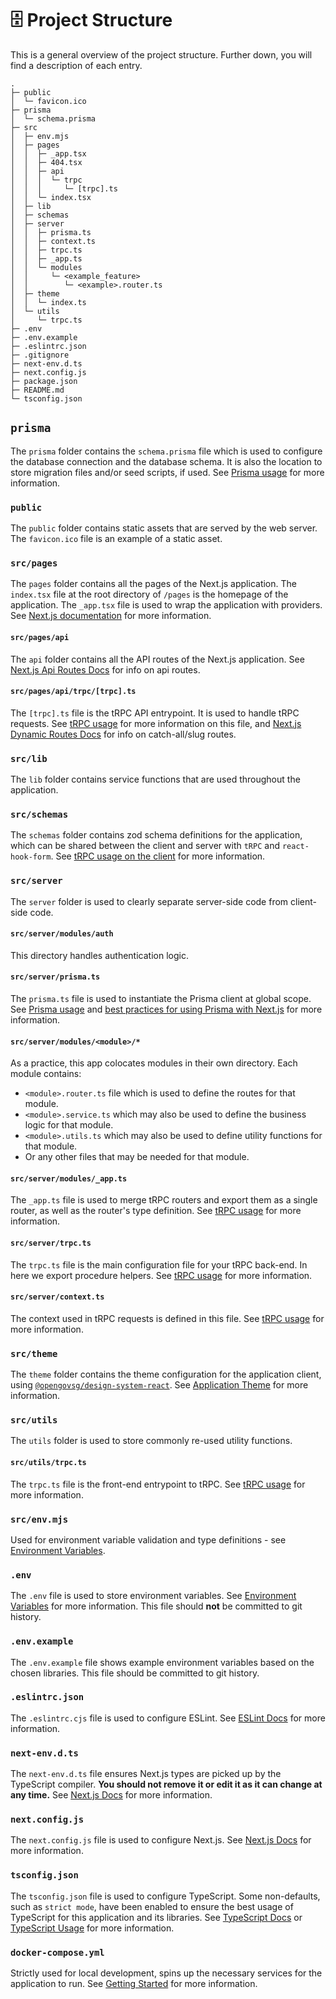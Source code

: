 # 🗄️ Project Structure

This is a general overview of the project structure. Further down, you will find a description of each entry.

```
.
├─ public
│  └─ favicon.ico
├─ prisma
│  └─ schema.prisma
├─ src
│  ├─ env.mjs
│  ├─ pages
│  │  ├─ _app.tsx
│  │  ├─ 404.tsx
│  │  ├─ api
│  │  │  └─ trpc
│  │  │     └─ [trpc].ts
│  │  └─ index.tsx
│  ├─ lib
│  ├─ schemas
│  ├─ server
│  │  ├─ prisma.ts
│  │  ├─ context.ts
│  │  ├─ trpc.ts
│  │  ├─ _app.ts
│  │  └─ modules
│  │     └─ <example_feature>
│  │        └─ <example>.router.ts
│  ├─ theme
│  │  └─ index.ts
│  └─ utils
│     └─ trpc.ts
├─ .env
├─ .env.example
├─ .eslintrc.json
├─ .gitignore
├─ next-env.d.ts
├─ next.config.js
├─ package.json
├─ README.md
└─ tsconfig.json
```

## `prisma`

The `prisma` folder contains the `schema.prisma` file which is used to configure the database connection and the database schema. It is also the location to store migration files and/or seed scripts, if used. See [Prisma usage](usage/prisma.md) for more information.

### `public`

The `public` folder contains static assets that are served by the web server. The `favicon.ico` file is an example of a static asset.

### `src/pages`

The `pages` folder contains all the pages of the Next.js application. The `index.tsx` file at the root directory of `/pages` is the homepage of the application. The `_app.tsx` file is used to wrap the application with providers. See [Next.js documentation](https://nextjs.org/docs/basic-features/pages) for more information.

#### `src/pages/api`

The `api` folder contains all the API routes of the Next.js application. See [Next.js Api Routes Docs](https://nextjs.org/docs/api-routes/introduction) for info on api routes.

#### `src/pages/api/trpc/[trpc].ts`

The `[trpc].ts` file is the tRPC API entrypoint. It is used to handle tRPC requests. See [tRPC usage](usage/trpc.md#-srcpagesapitrpctrpcts) for more information on this file, and [Next.js Dynamic Routes Docs](https://nextjs.org/docs/routing/dynamic-routes) for info on catch-all/slug routes.

### `src/lib`

The `lib` folder contains service functions that are used throughout the application.

### `src/schemas`

The `schemas` folder contains zod schema definitions for the application, which can be shared between the client and server with `tRPC` and `react-hook-form`. See [tRPC usage on the client](usage/trpc.md#on-the-client) for more information.

### `src/server`

The `server` folder is used to clearly separate server-side code from client-side code.

#### `src/server/modules/auth`

This directory handles authentication logic.

#### `src/server/prisma.ts`

The `prisma.ts` file is used to instantiate the Prisma client at global scope. See [Prisma usage](usage/prisma.md#prisma-client) and [best practices for using Prisma with Next.js](https://www.prisma.io/docs/guides/database/troubleshooting-orm/help-articles/nextjs-prisma-client-dev-practices) for more information.

#### `src/server/modules/<module>/*`

As a practice, this app colocates modules in their own directory. Each module contains:

- `<module>.router.ts` file which is used to define the routes for that module.
- `<module>.service.ts` which may also be used to define the business logic for that module.
- `<module>.utils.ts` which may also be used to define utility functions for that module.
- Or any other files that may be needed for that module.

#### `src/server/modules/_app.ts`

The `_app.ts` file is used to merge tRPC routers and export them as a single router, as well as the router's type definition. See [tRPC usage](usage/trpc.md#-srcservermodules_appts) for more information.

#### `src/server/trpc.ts`

The `trpc.ts` file is the main configuration file for your tRPC back-end. In here we export procedure helpers. See [tRPC usage](usage/trpc.md#-srcservertrpcts) for more information.

#### `src/server/context.ts`

The context used in tRPC requests is defined in this file. See [tRPC usage](usage/trpc.md#-srcservercontextts) for more information.
### `src/theme`

The `theme` folder contains the theme configuration for the application client, using [`@opengovsg/design-system-react`](https://www.npmjs.com/package/@opengovsg/design-system-react). See [Application Theme](usage/application-theme.md) for more information.

### `src/utils`

The `utils` folder is used to store commonly re-used utility functions.

#### `src/utils/trpc.ts`

The `trpc.ts` file is the front-end entrypoint to tRPC. See [tRPC usage](usage/trpc.md#-srcutilstrpcts) for more information.

### `src/env.mjs`

Used for environment variable validation and type definitions - see [Environment Variables](usage/env-variables.md).

### `.env`

The `.env` file is used to store environment variables. See [Environment Variables](usage/env-variables.md) for more information. This file should **not** be committed to git history.

### `.env.example`

The `.env.example` file shows example environment variables based on the chosen libraries. This file should be committed to git history.

### `.eslintrc.json`

The `.eslintrc.cjs` file is used to configure ESLint. See [ESLint Docs](https://eslint.org/docs/latest/user-guide/configuring/configuration-files) for more information.

### `next-env.d.ts`

The `next-env.d.ts` file ensures Next.js types are picked up by the TypeScript compiler. **You should not remove it or edit it as it can change at any time.** See [Next.js Docs](https://nextjs.org/docs/basic-features/typescript#existing-projects) for more information.

### `next.config.js`

The `next.config.js` file is used to configure Next.js. See [Next.js Docs](https://nextjs.org/docs/api-reference/next.config.js/introduction) for more information.

### `tsconfig.json`

The `tsconfig.json` file is used to configure TypeScript. Some non-defaults, such as `strict mode`, have been enabled to ensure the best usage of TypeScript for this application and its libraries. See [TypeScript Docs](https://www.typescriptlang.org/docs/handbook/tsconfig-json.html) or [TypeScript Usage](usage/typescript.md) for more information.

### `docker-compose.yml`

Strictly used for local development, spins up the necessary services for the application to run. See [Getting Started](guides/README.md) for more information.
